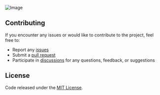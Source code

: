 ![Image](https://github.com/user-attachments/assets/d0009901-82e4-48c1-bece-a2ce1db9853e)

## Contributing

If you encounter any issues or would like to contribute to the project, feel free to:

-   Report any [issues](https://github.com/raflizocky/fitness-centre/issues)
-   Submit a [pull request](https://github.com/raflizocky/fitness-centre/pulls)
-   Participate in [discussions](https://github.com/raflizocky/fitness-centre/discussions) for any questions, feedback, or suggestions

## License

Code released under the [MIT License](https://github.com/raflizocky/fitness-centre/blob/main/LICENSE).
